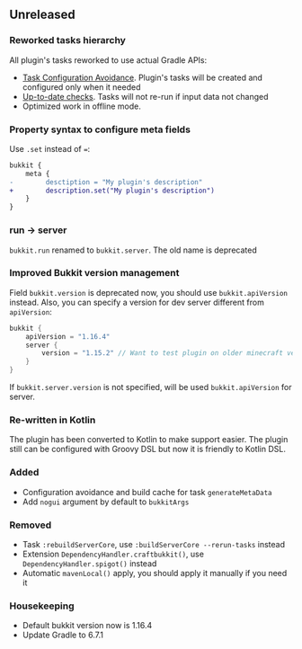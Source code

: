 ## Unreleased

### Reworked tasks hierarchy

All plugin's tasks reworked to use actual Gradle APIs:
- [Task Configuration Avoidance][tca].
  Plugin's tasks will be created and configured only when it needed
- [Up-to-date checks][uptodate].
  Tasks will not re-run if input data not changed
- Optimized work in offline mode.

### Property syntax to configure meta fields
Use `.set` instead of `=`:
```diff
bukkit {
    meta {
-        desctiption = "My plugin's description"
+        description.set("My plugin's description")
    }
}
```

### run -> server
`bukkit.run` renamed to `bukkit.server`. The old name is deprecated

### Improved Bukkit version management

Field `bukkit.version` is deprecated now, you should use `bukkit.apiVersion` instead.
Also, you can specify a version for dev server different from `apiVersion`:
```kotlin
bukkit {
    apiVersion = "1.16.4"
    server {
        version = "1.15.2" // Want to test plugin on older minecraft version 
    }
}
```
If `bukkit.server.version` is not specified, will be used `bukkit.apiVersion` for server.

### Re-written in Kotlin
The plugin has been converted to Kotlin to make support easier.
The plugin still can be configured with Groovy DSL but
now it is friendly to Kotlin DSL.

### Added
- Configuration avoidance and build cache for task `generateMetaData`
- Add `nogui` argument by default to `bukkitArgs`

### Removed
- Task `:rebuildServerCore`, use `:buildServerCore --rerun-tasks` instead
- Extension `DependencyHandler.craftbukkit()`, use `DependencyHandler.spigot()` instead
- Automatic `mavenLocal()` apply, you should apply it manually if you need it

### Housekeeping
- Default bukkit version now is 1.16.4
- Update Gradle to 6.7.1

[tca]: https://docs.gradle.org/current/userguide/task_configuration_avoidance.html
[uptodate]: https://docs.gradle.org/current/userguide/more_about_tasks.html#sec:up_to_date_checks
